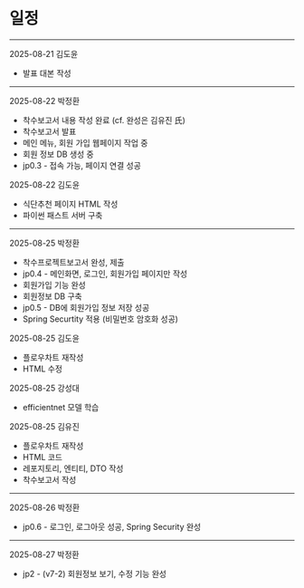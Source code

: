 # 일정

--------------------------------------------------
2025-08-21	김도윤
 * 발표 대본 작성

--------------------------------------------------

2025-08-22 박정환
 * 착수보고서 내용 작성 완료 (cf. 완성은 김유진 氏)
 * 착수보고서 발표
 * 메인 메뉴, 회원 가입 웹페이지 작업 중
 * 회원 정보 DB 생성 중
 * jp0.3 - 접속 가능, 페이지 연결 성공

2025-08-22	김도윤
 * 식단추천 페이지 HTML 작성
 * 파이썬 패스트 서버 구축

--------------------------------------------------

2025-08-25 박정환
 * 착수프로젝트보고서 완성, 제출
 * jp0.4 - 메인화면, 로그인, 회원가입 페이지만 작성
 * 회원가입 기능 완성
 * 회원정보 DB 구축
 * jp0.5 - DB에 회원가입 정보 저장 성공
 * Spring Securtity 적용 (비밀번호 암호화 성공)

2025-08-25	김도윤
 * 플로우차트 재작성
 * HTML 수정

2025-08-25	강성대
 * efficientnet 모델 학습

2025-08-25	김유진
 * 플로우차트 재작성
 * HTML 코드
 * 레포지토리, 엔티티, DTO 작성
 * 착수보고서 작성

--------------------------------------------------

2025-08-26 박정환
 * jp0.6 - 로그인, 로그아웃 성공, Spring Security 완성

--------------------------------------------------

2025-08-27 박정환
 * jp2 - (v7-2) 회원정보 보기, 수정 기능 완성
